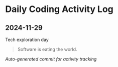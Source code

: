 # Daily Coding Activity Log

## 2024-11-29

Tech exploration day

> Software is eating the world.

*Auto-generated commit for activity tracking*
